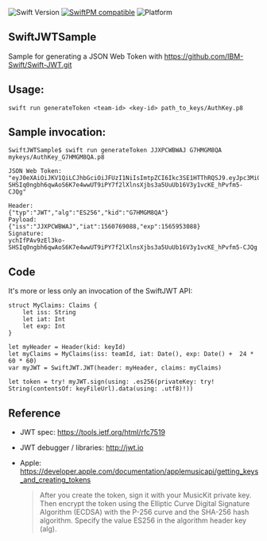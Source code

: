 ![Swift Version](https://img.shields.io/badge/Swift-5.0-orange.svg)
[![SwiftPM compatible](https://img.shields.io/badge/SwiftPM-compatible-brightgreen.svg)](https://github.com/apple/swift-package-manager)
![Platform](https://img.shields.io/badge/platform-osx-lightgrey.svg)

## SwiftJWTSample

Sample for generating a JSON Web Token with <https://github.com/IBM-Swift/Swift-JWT.git>

## Usage:

`swift run generateToken <team-id> <key-id> path_to_keys/AuthKey.p8`


## Sample invocation:

	SwiftJWTSample$ swift run generateToken JJXPCWBWAJ G7HMGM8QA mykeys/AuthKey_G7HMGM8QA.p8

	JSON Web Token:
	"eyJ0eXAiOiJKV1QiLCJhbGciOiJFUzI1NiIsImtpZCI6Ikc3SE1HTThRQSJ9.eyJpc3MiOiJKSlhQQ1dCV0FKIiwiaWF0IjoxNTYwNzY5MDg4LCJleHAiOjE1NjU5NTMwODh9.ychIfPAv9zEl3ko-SHSIq0ngbh6qwAoS6K7e4wwUT9iPY7f2lXlnsXjbs3a5UuUb16V3y1vcKE_hPvfm5-CJQg"
	
	Header:
	{"typ":"JWT","alg":"ES256","kid":"G7HMGM8QA"}
	Payload:
	{"iss":"JJXPCWBWAJ","iat":1560769088,"exp":1565953088}
	Signature:
	ychIfPAv9zEl3ko-SHSIq0ngbh6qwAoS6K7e4wwUT9iPY7f2lXlnsXjbs3a5UuUb16V3y1vcKE_hPvfm5-CJQg

## Code

It's more or less only an invocation of the SwiftJWT API:

	struct MyClaims: Claims {
		let iss: String
		let iat: Int
		let exp: Int
	}

	let myHeader = Header(kid: keyId)
	let myClaims = MyClaims(iss: teamId, iat: Date(), exp: Date() +  24 * 60 * 60)
	var myJWT = SwiftJWT.JWT(header: myHeader, claims: myClaims)

	let token = try! myJWT.sign(using: .es256(privateKey: try! String(contentsOf: keyFileUrl).data(using: .utf8)!))


## Reference
* JWT spec: <https://tools.ietf.org/html/rfc7519>
* JWT debugger / libraries: <http://jwt.io>
* Apple: <https://developer.apple.com/documentation/applemusicapi/getting_keys_and_creating_tokens>

	> 	After you create the token, sign it with your MusicKit private key. Then encrypt the token using the Elliptic Curve Digital Signature Algorithm (ECDSA) with the P-256 curve and the SHA-256 hash algorithm. Specify the value ES256 in the algorithm header key (alg).

